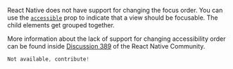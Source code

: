 React Native does not have support for changing the focus order. You can use the [`accessible`](https://reactnative.dev/docs/accessibility#accessible) prop to indicate that a view should be focusable. The child elements get grouped together.

More information about the lack of support for changing accessibility order can be found inside [Discussion 389](https://github.com/react-native-community/discussions-and-proposals/discussions/389) of the React Native Community.

```jsx
Not available, contribute!
```
